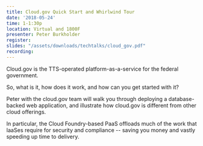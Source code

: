 ```yaml
---
title: Cloud.gov Quick Start and Whirlwind Tour
date: '2018-05-24'
time: 1-1:30p
location: Virtual and 1800F
presenter: Peter Burkholder
register:
slides: "/assets/downloads/techtalks/cloud_gov.pdf"
recording:
---
```


Cloud.gov is the TTS-operated platform-as-a-service for the federal government.

So, what is it, how does it work, and how can you get started with it?

Peter with the cloud.gov team will walk you through deploying a database-backed web application, and illustrate how cloud.gov is different from other cloud offerings.

In particular, the Cloud Foundry-based PaaS offloads much of the work that IaaSes require for security and compliance -- saving you money and vastly speeding up time to delivery.
